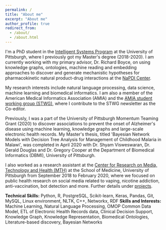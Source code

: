 ```yaml
---
permalink: /
title: "About me"
excerpt: "About me"
author_profile: true
redirect_from: 
  - /about/
  - /about.html
---
```


I'm a PhD student in the [Intelligent Systems Program](https://www.isp.pitt.edu/ "ISP") at the University of Pittsburgh, where I previously got my Master's degree (2018-2020). I am currently working with my primary advisor, Dr. Richard Boyce, on using knowledge graphs, ontologies, machine reading and embedding approaches to discover and generate mechanistic hypotheses for pharmacokinetic natural product-drug interactions at the [NaPDI Center](https://napdicenter.org/). 

My research interests include natural language processing, data science, machine learning and biomedical informatics. I am also a member of the American Medical Informatics Association (AMIA) and the [AMIA student working group (STWG)](https://www.amia.org/programs/working-groups/student), where I contribute to the STWG newsletter as the Co-editor.

Previously, I was a part of the University of Pittsburgh Momentum Teaming Grant (2020) to discover associations to prevent the onset of Alzheimer's disease using machine learning, knowledge graphs and large-scale electronic health records. My Master's thesis, titled 'Bayesian Network Models with Decision Tree Analysis for Management of Childhood Malaria in Malawi', was completed in April 2020 with Dr. Shyam Visweswaran, Dr. Gerald Douglas and Dr. Gregory Cooper at the Department of Biomedical Informatics (DBMI), University of Pittsburgh.

I also worked as a research assistant at the [Center for Research on Media, Technology and Health (MTH)](https://www.crmth.pitt.edu/) at the School of Medicine, University of Pittsburgh from September 2018 to February 2020, where we focused on public health research on social media related to vaping, nicotine addiction, anti-vaccination, bot detection and more. Further details under [projects](https://sanyabt.github.io/projects/).

**Technical Skills:** Python, R, PostgreSQL, Scikit-learn, Keras, Pandas, Git, MySQL, Linux environment, NLTK, C++, Networkx, RDF
**Skills and Interests:** Machine Learning, Natural Language Processing, OMOP Common Data Model, ETL of Electronic Health Records data, Clinical Decision Support, Knowledge Graph, Knowledge Representation, Biomedical Ontologies, Literature-based discovery, Bayesian Networks